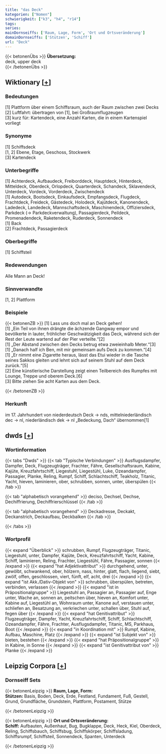```yaml
---
title: "das Deck"
kategorien: ["Nomen"]
schwierigkeit: ["k3", "h4", "r14"]
tags:
series:
mainDornseiffs: ['Raum, Lage, Form', 'Ort und Ortsveränderung']
domainDornseiffs: ['Stützen', 'Schiff']
url: "Deck"
---
```


{{< betonenÜbs >}}
**Übersetzung:**  
deck, upper  deck  
{{< /betonenÜbs >}}

## Wiktionary [[+](https://de.wiktionary.org/wiki/Deck)]

### Bedeutungen
[1] Plattform über einem Schiffsraum, auch der Raum zwischen zwei Decks  
[2] Luftfahrt: übertragen von [1], bei Großraumflugzeugen  
[3] kurz für: Kartendeck, eine Anzahl Karten, die in einem Kartenspiel vorliegt  

### Synonyme
[1] Schiffsdeck  
[1, 2] Ebene, Etage, Geschoss, Stockwerk  
[3] Kartendeck  

### Unterbegriffe
[1] Achterdeck, Aufbaudeck, Freiborddeck, Hauptdeck, Hinterdeck, Mitteldeck, Oberdeck, Orlopdeck, Quarterdeck, Schandeck, Sklavendeck, Unterdeck, Vordeck, Vorderdeck, Zwischendeck  
[1] Autodeck, Bootsdeck, Einkaufsdeck, Empfangsdeck, Flugdeck, Frachtdeck, Freideck, Gästedeck, Holodeck, Kajütdeck, Kanonendeck, Ladedeck, Landedeck, Mannschaftsdeck, Maschinendeck, Offiziersdeck, Parkdeck (→ Parkdeckverwaltung), Passagierdeck, Peildeck, Promenadendeck, Raketendeck, Ruderdeck, Sonnendeck  
[1] Back  
[2] Frachtdeck, Passagierdeck  

### Oberbegriffe
[1] Schiffsteil  

### Redewendungen
Alle Mann an Deck!  

### Sinnverwandte
[1, 2] Plattform  

### Beispiele
{{< betonenZB >}}
[1] Lass uns doch mal an Deck gehen!  
[1] „Ein Teil von ihnen drängte die ächzende Gangway empor und bevölkerte in lauter, fröhlicher Geschwätzigkeit das Deck, während sich der Rest der Leute wartend auf der Pier verteilte.“[2]  
[1] „Der Abstand zwischen den Decks betrug etwa zweieinhalb Meter.“[3]  
[1] „Danach half ich Ben, mit mir gemeinsam aufs Deck zu kommen.“[4]  
[1] „Er nimmt eine Zigarette heraus, lässt das Etui wieder in die Tasche seines Sakkos gleiten und lehnt sich auf seinem Stuhl auf dem Deck zurück.“[5]  
[2] Eine künstlerische Darstellung zeigt einen Teilbereich des Rumpfes mit Lounge, Treppe und oberem Deck.[6]  
[3] Bitte ziehen Sie acht Karten aus dem Deck.  

{{< /betonenZB >}}
### Herkunft
im 17. Jahrhundert von niederdeutsch Deck → nds, mittelniederländisch dec → nl, niederländisch dek → nl „Bedeckung, Dach“ übernommen[1]  



## dwds [[+](https://www.dwds.de/wb/Deck)]

### Wortinformation
{{< tabs "Dwds" >}}
{{< tab "Typische Verbindungen" >}}
Ausflugsdampfer, Dampfer, Deck, Flugzeugträger, Frachter, Fähre, Gesellschaftsraum, Kabine, Kajüte, Kreuzfahrtschiff, Liegestuhl, Liegestühl, Luke, Ozeandampfer, Passagier, Planke, Reling, Rumpf, Schiff, Schlachtschiff, Teakholz, Titanic, Yacht, hieven, laminieren, ober, schrubben, sonnen, unter, überspülen
{{< /tab >}}

{{< tab "alphabetisch vorangehend" >}}
deciso, Dechsel, Dechse, Dechiffrierung, Dechiffrierschlüssel
{{< /tab >}}

{{< tab "alphabetisch vorangehend" >}}
Deckadresse, Deckakt, Deckanstrich, Deckaufbau, Deckbalken
{{< /tab >}}

{{< /tabs >}}

### Wortprofil
{{< expand "Überblick" >}} schrubben, Rumpf, Flugzeugträger, Titanic, Liegestuhl, unter, Dampfer, Kajüte, Deck, Kreuzfahrtschiff, Yacht, Kabine, Schiff, laminieren, Reling, Frachter, Liegestühl, Fähre, Passagier, sonnen {{< /expand >}}
{{< expand "hat Adjektivattribut" >}} durchgehend, unter, gewölbt, schwankend, ober, hölzern, nass, hinter, glatt, flach, liegend, siebt, zwölf, offen, geschlossen, viert, fünft, elf, acht, drei {{< /expand >}}
{{< expand "ist Akk./Dativ-Objekt von" >}} schrubben, überspülen, betreten, verbinden, verlassen {{< /expand >}}
{{< expand "ist in Präpositionalgruppe" >}} Liegestuhl an, Passagier an, Passagier auf, Enge unter, Wache an, sonnen an, peitschen über, hieven an, Komfort unter, Kabine auf, Liegestühl an, Wohnraum unter, Kanone auf, verstauen unter, schliefen an, Besatzung an, verkriechen unter, schallen über, Stuhl auf, fegen über {{< /expand >}}
{{< expand "hat Genitivattribut" >}} Flugzeugträger, Dampfer, Yacht, Kreuzfahrtschiff, Schiff, Schlachtschiff, Ozeandampfer, Fähre, Frachter, Ausflugsdampfer, Titanic, MS, Parkhaus, Boot {{< /expand >}}
{{< expand "in Koordination mit" >}} Rumpf, Kabine, Aufbau, Maschine, Platz {{< /expand >}}
{{< expand "ist Subjekt von" >}} bieten, bestehen {{< /expand >}}
{{< expand "hat Präpositionalgruppe" >}} in Kabine, in Sonne {{< /expand >}}
{{< expand "ist Genitivattribut von" >}} Planke {{< /expand >}}

## Leipzig Corpora [[+](https://corpora.uni-leipzig.de/en/res?word=Deck&corpusId=deu_newscrawl-public_2018)]

### Dornseiff Sets
{{< betonenLeipzig >}}
**Raum, Lage, Form:**  
**Stützen:** Basis, Boden, Deck, Erde, Festland, Fundament, Fuß, Gestell, Grund, Grundfläche, Grundstein, Plattform, Postament, Stütze  

{{< /betonenLeipzig >}}


{{< betonenLeipzig >}}
**Ort und Ortsveränderung:**  
**Schiff:** Aufbauten, Außenhaut, Bug, Bugklappe, Deck, Heck, Kiel, Oberdeck, Reling, Schiffsbauch, Schiffsbug, Schiffskörper, Schiffsladung, Schiffsrumpf, Schiffsteil, Sonnendeck, Spanten, Unterdeck  

{{< /betonenLeipzig >}}
